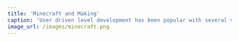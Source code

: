 ```yaml
---
title: 'Minecraft and Making'
caption: 'User driven level development has been popular with several video-games, but Minecraft has put the making of video game worlds at the center of the gameplay.'
image_url: /images/minecraft.png
---
```

